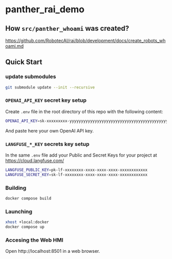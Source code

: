 # panther_rai_demo

## How `src/panther_whoami` was created?

https://github.com/RobotecAI/rai/blob/development/docs/create_robots_whoami.md

## Quick Start

### update submodules

```bash
git submodule update --init --recursive
```

### `OPENAI_API_KEY` secret key setup

Create `.env` file in the root directory of this repo with the following content:

```bash
OPENAI_API_KEY=sk-xxxxxxxxx-yyyyyyyyyyyyyyyyyyyyyyyyyyyyyyyyyyyyyyyyyyyyyyyyyyyyyyyyyyyyyyyyyyyyyyyyyyyyyyyyyy
```

And paste here your own OpenAI API key.

### `LANGFUSE_*_KEY` secrets key setup

In the same `.env` file add your Public and Secret Keys for your project at https://cloud.langfuse.com/

```bash
LANGFUSE_PUBLIC_KEY=pk-lf-xxxxxxxx-xxxx-xxxx-xxxx-xxxxxxxxxxxx
LANGFUSE_SECRET_KEY=sk-lf-xxxxxxxx-xxxx-xxxx-xxxx-xxxxxxxxxxxx
```

### Building

```bash
docker compose build
```

### Launching

```bash
xhost +local:docker
docker compose up
```

### Accesing the Web HMI

Open http://localhost:8501 in a web browser.